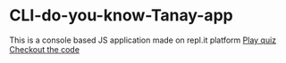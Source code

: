 # CLI-do-you-know-Tanay-app
This is a console based JS application made on repl.it platform
[Play quiz](https://repl.it/@HarshDeshpande1/cli-do-you-know-tanay?embed=1&output=1#index.js)
[Checkout the code](https://repl.it/@HarshDeshpande1/cli-do-you-know-tanay#index.js)
